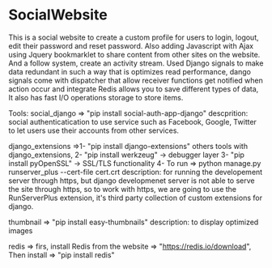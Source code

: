 # SocialWebsite
This is a social website to create a custom profile for users to login, logout, edit their password and reset password.
Also adding Javascript with Ajax using Jquery bookmarklet to share content from other sites on the website.
And a follow system, create an activity stream.
Used Django signals to make data redundant in such a way that is optimizes read performance, dango signals come with dispatcher that allow
receiver functions get notified when action occur and integrate Redis allows you to save different types of data, 
It also has fast I/O operations storage to store items.

Tools:
social_django => "pip install social-auth-app-django"
descprition: social authenticatication to use service such as Facebook, Google, Twitter to let users use their accounts from other services.

django_extensions =>1- "pip install django-extensions"
others tools with django_extensions, 2- "pip install werkzeug" -> debugger layer 
3- "pip install pyOpenSSL" -> SSL/TLS functionality
4- To run => python manage.py runserver_plus --cert-file cert.crt
description: for running the developement server through https, but django developmenet server is not able to serve the site through https, 
so to work with https, we are going to use the RunServerPlus extension, it's third party collection of custom extensions for django.

thumbnail => "pip install easy-thumbnails"
description: to display optimized images

redis => firs, install Redis from the website => "https://redis.io/download", Then install => "pip install redis"
